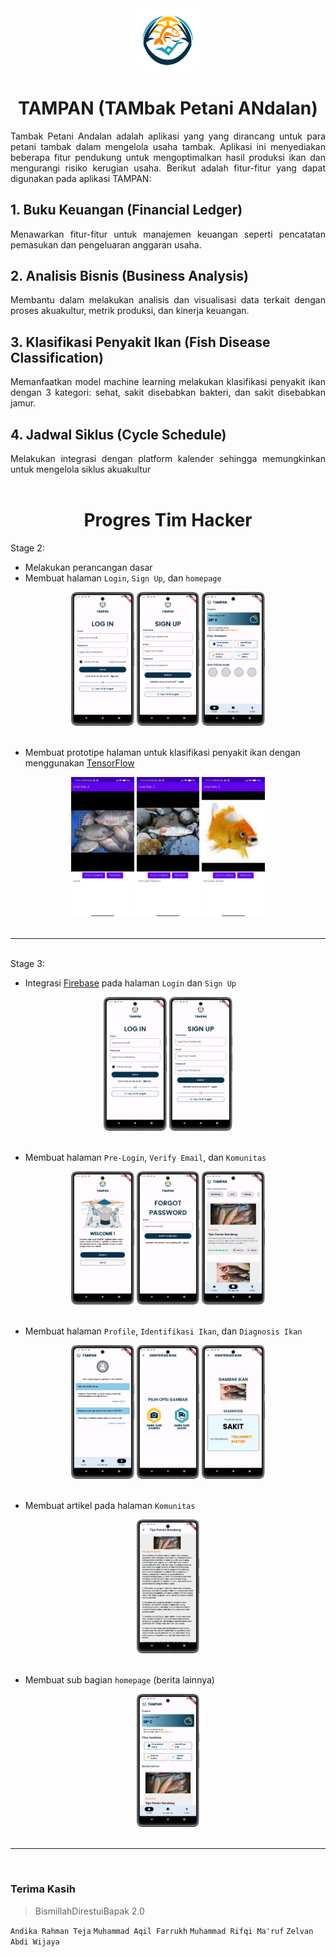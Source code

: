 <div align="center"><img src = "images/logo.png" width = 20% height= 20%></div>

# <div align="center">TAMPAN (TAMbak Petani ANdalan)</div>

<div align="justify">
Tambak Petani Andalan adalah aplikasi yang yang dirancang untuk para petani tambak dalam mengelola usaha tambak. Aplikasi ini menyediakan beberapa fitur pendukung untuk mengoptimalkan hasil produksi ikan dan mengurangi risiko kerugian usaha. Berikut adalah fitur-fitur yang dapat digunakan pada aplikasi TAMPAN:
</div>

## <div align="left">1.  Buku Keuangan (Financial Ledger)</div>
<div align="justify">
Menawarkan fitur-fitur untuk manajemen keuangan seperti pencatatan pemasukan dan pengeluaran anggaran usaha.
</div>

## <div align="left">2.  Analisis Bisnis (Business Analysis)</div>
<div align="justify">
Membantu dalam melakukan analisis dan visualisasi data terkait dengan proses akuakultur, metrik produksi, dan kinerja keuangan.
</div>

## <div align="left">3.  Klasifikasi Penyakit Ikan (Fish Disease Classification)</div>
<div align="justify">
Memanfaatkan model machine learning melakukan klasifikasi penyakit ikan dengan 3 kategori: sehat, sakit disebabkan bakteri, dan sakit disebabkan jamur.
</div>

## <div align="left">4.  Jadwal Siklus (Cycle Schedule)</div>
<div align="justify">
Melakukan integrasi dengan platform kalender sehingga memungkinkan untuk mengelola siklus akuakultur
</div>

<br>

# <div align="center">Progres Tim Hacker</div>

<div align="left">Stage 2:</div>

- Melakukan perancangan dasar
- Membuat halaman `Login`, `Sign Up`, dan `homepage`

<div align="center">
  <img src="images/docs/login.jpeg" width=20% height= 20%/>
  <img src="images/docs/sign_up.jpeg" width=20% height= 20% />
 <img src="images/docs/home.jpeg" width=20% height= 20% />
</div>

<br>

- Membuat prototipe halaman untuk klasifikasi penyakit ikan dengan menggunakan [TensorFlow](https://www.tensorflow.org/)

<div align="center">
  <img src="images/docs/prototipe_klasifikasi_ikan_sehat_2.jpg" width=20% height= 20% /> 
  <img src="images/docs/prototipe_klasifikasi_ikan_bakteri_2.jpg" width=20% height= 20% /> 
  <img src="images/docs/prototipe_klasifikasi_ikan_jamur.jpg" width=20% height= 20%/>
</div>

<br>
<hr>
<br>

<div align="left">Stage 3:</div>

- Integrasi [Firebase](https://firebase.google.com/?hl=id) pada halaman `Login` dan `Sign Up`

<div align="center">
  <img src="images/docs/login.jpeg" width=20% height= 20% />
  <img src="images/docs/sign_up.jpeg" width=20% height= 20% />
</div>

<br>

- Membuat halaman `Pre-Login`, `Verify Email`, dan `Komunitas`

<div align="center">
  <img src="images/docs/prelogin.png" width=20% height= 20%/>
  <img src="images/docs/email_verification.png" width=20% height= 20% />
  <img src="images/docs/community.png" width=20% height= 20% />
</div>

<br>

- Membuat halaman `Profile`, `Identifikasi Ikan`, dan `Diagnosis Ikan`

<div align="center">
  <img src="images/docs/profile.png" width=20% height= 20% />
  <img src="images/docs/source_option.png" width=20% height= 20% />
  <img src="images/docs/result.png" width=20% height= 20% />
</div>

<br>

- Membuat artikel pada halaman `Komunitas`

<div align="center">
  <img src="images/docs/article.png" width=20% height= 20% />
</div>

<br>

- Membuat sub bagian `homepage` (berita lainnya)

<div align="center">
  <img src="images/docs/home_stage3.png" width=20% height= 20% />
</div>

<br>
<hr>
<br>

### <div align="left">Terima Kasih</div>
> BismillahDirestuiBapak 2.0

`Andika Rahman Teja` `Muhammad Aqil Farrukh` `Muhammad Rifqi Ma'ruf` `Zelvan Abdi Wijaya`
